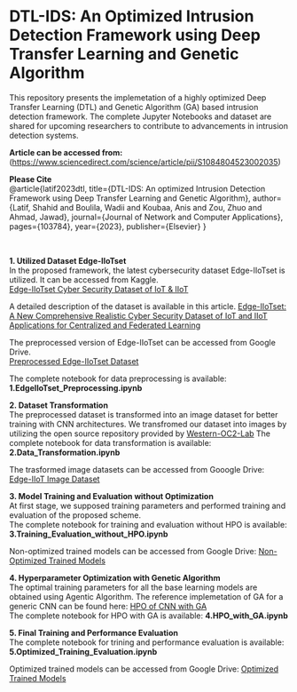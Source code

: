 # DTL-IDS: An Optimized Intrusion Detection Framework using Deep Transfer Learning and Genetic Algorithm
This repository presents the implemetation of a highly optimized Deep Transfer Learning (DTL) and Genetic Algorithm (GA) based intrusion detection framework. The complete Jupyter Notebooks and dataset are shared for upcoming researchers to contribute to advancements in intrusion detection systems.

**Article can be accessed from:** 
(https://www.sciencedirect.com/science/article/pii/S1084804523002035)

**Please Cite** <br>
@article{latif2023dtl,
  title={DTL-IDS: An optimized Intrusion Detection Framework using Deep Transfer Learning and Genetic Algorithm},
  author={Latif, Shahid and Boulila, Wadii and Koubaa, Anis and Zou, Zhuo and Ahmad, Jawad},
  journal={Journal of Network and Computer Applications},
  pages={103784},
  year={2023},
  publisher={Elsevier}
}

<br>



**1. Utilized Dataset Edge-IIoTset** <br>
In the proposed framework, the latest cybersecurity dataset Edge-IIoTset is utilized. It can be accessed from Kaggle. <br>
[Edge-IIoTset Cyber Security Dataset of IoT & IIoT](https://www.kaggle.com/datasets/mohamedamineferrag/edgeiiotset-cyber-security-dataset-of-iot-iiot) <br>

A detailed description of the dataset is available in this article.
[Edge-IIoTset: A New Comprehensive Realistic Cyber Security Dataset of IoT and IIoT Applications for Centralized and Federated Learning](https://ieeexplore.ieee.org/document/9751703) <br>

The preprocessed version of Edge-IIoTset can be accessed from Google Drive. <br>
[Preprocessed Edge-IIoTset Dataset](https://drive.google.com/file/d/1bKfr1LsQofU6c3yidWq9NZA0UN58GmGV/view?usp=sharing) <br>

The complete notebook for data preprocessing is available:   **1.EdgeIIoTset_Preprocessing.ipynb** <br>

**2. Dataset Transformation** <br>
The preprocessed dataset is transformed into an image dataset for better training with CNN architectures. We transfromed our dataset into images by utilizing the open source repository provided by [Western-OC2-Lab](https://github.com/Western-OC2-Lab/Intrusion-Detection-System-Using-CNN-and-Transfer-Learning/tree/main) The complete notebook for data transformation is available: **2.Data_Transformation.ipynb** <br>

The trasformed image datasets can be accessed from Gooogle Drive: [Edge-IIoT Image Dataset](https://drive.google.com/drive/folders/1N2QRN70TZn4ndQCv5xXebxbkDvPCoLhZ?usp=share_link) <br>

**3. Model Training and Evaluation without Optimization** <br>
At first stage, we supposed training parameters and performed training and evaluation of the proposed scheme. <br>
The complete notebook for training and evaluation without HPO is available: **3.Training_Evaluation_without_HPO.ipynb** <br>

Non-optimized trained models can be accessed from Google Drive: [Non-Optimized Trained Models](https://drive.google.com/drive/folders/1A-8IhUYapUTZFfSyTnG07pOS06KVHNyw?usp=share_link) <br>

**4. Hyperparameter Optimization with Genetic Algorithm** <br>
The optimal training parameters for all the base learning models are obtained using Agentic Algorithm. The reference implemetation of GA for a generic CNN can be found here: [HPO of CNN with GA](https://github.com/KrishnaManmayi/Hyper-Parameter-Optimization-of-CNN-using-genetic-algorithm) <br>
The complete notebook for HPO with GA is available: **4.HPO_with_GA.ipynb** <br>

**5. Final Training and Performance Evaluation** <br>
The complete notebook for trining and performance evaluation is available: **5.Optimized_Training_Evaluation.ipynb** <br>

Optimized trained models can be accessed from Google Drive: [Optimized Trained Models](https://drive.google.com/drive/folders/1j7IHO0qvq63uFkBfmFxdHyCdUMDnVB2o?usp=share_link)
